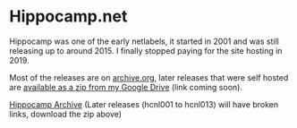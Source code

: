 # Hippocamp.net

Hippocamp was one of the early netlabels, it started in 2001 and was still releasing up to around 2015. I finally stopped paying for the site hosting in 2019.

Most of the releases are on [archive.org](https://archive.org/details/hippocamp&tab=collection), later releases that were self hosted are [available as a zip from my Google Drive](https://drive.google.com) (link coming soon).

[Hippocamp Archive](./hippocamp_catalogue.html) (Later releases (hcnl001 to hcnl013) will have broken links, download the zip above)
